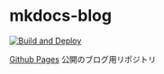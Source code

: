 # mkdocs-blog
[![Build and Deploy](https://github.com/ngwork0301/mkdocs-blog/actions/workflows/build-and-deploy.yml/badge.svg)](https://github.com/ngwork0301/mkdocs-blog/actions/workflows/build-and-deploy.yml)

[Github Pages](https://ngwork0301.github.io) 公開のブログ用リポジトリ


